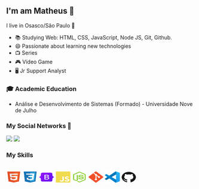 

<!--
**matheusgoncalvess/matheusgoncalvess** is a ✨ _special_ ✨ repository because its `README.md` (this file) appears on your GitHub profile.
### Hi there 👋
Here are some ideas to get you started:
-->


## I'm am Matheus 👋

 I live in Osasco/São Paulo :house_with_garden:

- :books: Studying Web: HTML, CSS, JavaScript, Node JS, Git, Github.
- :smile: Passionate about learning new technologies
- :tv: Series
- 🎮 Vídeo Game
- 🖥️ Jr Support Analyst

### :mortar_board: Academic Education
- Análise e Desenvolvimento de Sistemas (Formado) - Universidade Nove de Julho

</div>
  

### My Social Networks 📍

 [<img src="https://img.shields.io/badge/linkedin-%230077B5.svg?&style=for-the-badge&logo=linkedin&logoColor=white" />](https://www.linkedin.com/in/matheus-gon%C3%A7alves-de-oliveira-6828b1193/) 
 <a href = "mailto: matheusgoliveira177@gmail.com"><img src="https://img.shields.io/badge/-Gmail-%23333?style=for-the-badge&logo=gmail&logoColor=white" target="_blank"></a>
 

### My Skills
  <div style="display: inline_block"><br>
  <img align="center" alt="matheus-HTML" height="30" width="40" src="https://raw.githubusercontent.com/devicons/devicon/master/icons/html5/html5-original.svg">
  <img align="center" alt="matheus-CSS" height="30" width="40" src="https://raw.githubusercontent.com/devicons/devicon/master/icons/css3/css3-original.svg">
   <img align="center" alt="matheus-Bootstrap" height="30" width="40" src="https://github.com/devicons/devicon/blob/master/icons/bootstrap/bootstrap-original.svg">
  <img align="center" alt="matheus-Js" height="30" width="40" src="https://raw.githubusercontent.com/devicons/devicon/master/icons/javascript/javascript-plain.svg">
  <img align="center" alt="matheus-Node" height="30" width="40" src="https://github.com/devicons/devicon/blob/master/icons/nodejs/nodejs-original.svg">
  <img align="center" alt="matheus-git" height="30" width="40" src="https://github.com/devicons/devicon/blob/master/icons/git/git-original.svg">
  <img align="center" alt="matheus-vs" height="30" width="40" src="https://github.com/devicons/devicon/blob/master/icons/vscode/vscode-original.svg">
  <img align="center" alt="matheus-github" height="30" width="40" src="https://github.com/devicons/devicon/blob/master/icons/github/github-original.svg">

  
 </div>

